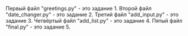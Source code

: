 Первый файл "greetings.py" - это задание 1.
Второй файл "date_changer.py" - это задание 2.
Третий файл "add_input.py" - это задание 3.
Четвёртый файл "add_list.py" - это задание 4.
Пятый файл "final.py" - это задание 5.
